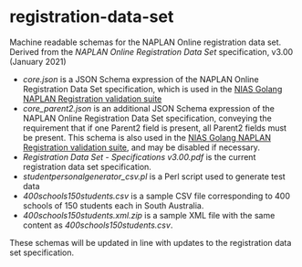 # registration-data-set

Machine readable schemas for the NAPLAN Online registration data set. Derived from the _NAPLAN Online Registration Data Set_ specification, v3.00 (January 2021)

* *core.json* is a JSON Schema expression of the NAPLAN Online Registration Data Set specification, which is used in the [NIAS Golang NAPLAN Registration validation suite](https://github.com/nsip/nias2)
* *core_parent2.json* is an additional JSON Schema expression of the NAPLAN Online Registration Data Set specification, conveying the requirement that if one Parent2 field is present, all Parent2 fields must be present. This schema is also used in the [NIAS Golang NAPLAN Registration validation suite](https://github.com/nsip/nias2), and may be disabled if necessary.
* *Registration Data Set - Specifications v3.00.pdf* is the current registration data set specification.
* *studentpersonalgenerator_csv.pl* is a Perl script used to generate test data
* *400schools150students.csv* is a sample CSV file corresponding to 400 schools of 150 students each in South Australia.
* *400schools150students.xml.zip* is a sample XML file with the same content as *400schools150students.csv*.
 
These schemas will be updated in line with updates to the registration data set specification.
